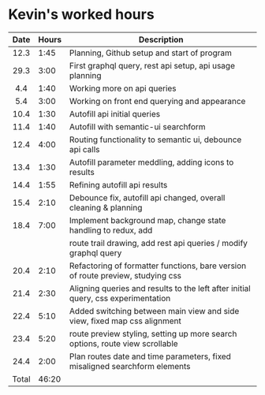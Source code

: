 # Kevin's worked hours

| Date  | Hours | Description                                                                       |
| :---: | ----- | --------------------------------------------------------------------------------- |
| 12.3  | 1:45  | Planning, Github setup and start of program                                       |
| 29.3  | 3:00  | First graphql query, rest api setup, api usage planning                           |
|  4.4  | 1:40  | Working more on api queries                                                       |
|  5.4  | 3:00  | Working on front end querying and appearance                                      |
| 10.4  | 1:30  | Autofill api initial queries                                                      |
| 11.4  | 1:40  | Autofill with semantic-ui searchform                                              |
| 12.4  | 4:00  | Routing functionality to semantic ui, debounce api calls                          |
| 13.4  | 1:30  | Autofill parameter meddling, adding icons to results                              |
| 14.4  | 1:55  | Refining autofill api results                                                     |
| 15.4  | 2:10  | Debounce fix, autofill api changed, overall cleaning & planning                   |
| 18.4  | 7:00  | Implement background map, change state handling to redux, add                     |
|       |       | route trail drawing, add rest api queries / modify graphql query                  |
| 20.4  | 2:10  | Refactoring of formatter functions, bare version of route preview, studying css   |
| 21.4  | 2:30  | Aligning queries and results to the left after initial query, css experimentation |
| 22.4  | 5:10  | Added switching between main view and side view, fixed map css alignment          |
| 23.4  | 5:20  | route preview styling, setting up more search options, route view scrollable      |
| 24.4  | 2:00  | Plan routes date and time parameters, fixed misaligned searchform elements        |
| Total | 46:20 |                                                                                   |

